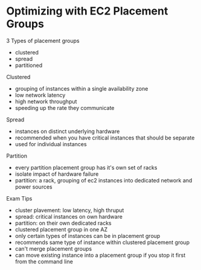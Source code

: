 # Optimizing with EC2 Placement Groups

3 Types of placement groups
- clustered
- spread
- partitioned 

Clustered
- grouping of instances within a single availability zone
- low network latency
- high network throughput
- speeding up the rate they communicate

Spread
- instances on distinct underlying hardware
- recommended when you have critical instances that should be separate
- used for individual instances

Partition
- every partition placement group has it's own set of racks
- isolate impact of hardware failure
- partition: a rack, grouping of ec2 instances into dedicated network and power sources

Exam Tips
- cluster plavement: low latency, high thruput
- spread: critical instances on own hardware
- partition: on their own dedicated racks
- clustered placement group in one AZ
- only certain types of instances can be in placement group
- recommends same type of instance within clustered placement group
- can't merge placement groups
- can move existing instance into a placement group if you stop it first from the command line
